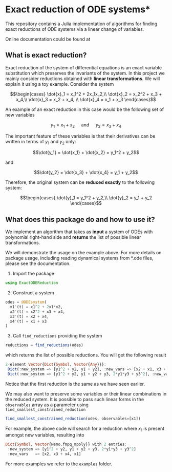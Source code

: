 # Exact reduction of ODE systems*

<!---
[![Build](https://github.com/x3042/Exact-reduction-of-ODE-systems/actions/workflows/Build.yml/badge.svg)](https://github.com/x3042/Exact-reduction-of-ODE-systems/actions/workflows/Build.yml) [![Runtests](https://github.com/x3042/Exact-reduction-of-ODE-systems/actions/workflows/Runtests.yml/badge.svg)](https://github.com/x3042/Exact-reduction-of-ODE-systems/actions/workflows/Runtests.yml)
--->

<!---
**any thoughts on a possible acronym?..*
--->

This repository contains a Julia implementation of algorithms for finding exact reductions of ODE systems via a linear change of variables.

<!--- 
researching the structure of ODEs of system biology models. The core interface allows to compute invariant subspaces for an exact reduction to be performed. 
--->

Online documentation could be found at 

<!---
https://x3042.github.io/Exact-reduction-of-ODE-systems/dev/
--->

## What is exact reduction?

Exact reduction of the system of differential equations is an exact variable substitution which preserves the invariants of the system. In this project we mainly consider reductions obtained with **linear transformations**. We will explain it using a toy example. Consider the system

$$\begin{cases} 
\dot{x}_1 = x_1^2 + 2x_1x_2,\\ 
\dot{x}_2 =  x_2^2 + x_3 + x_4,\\ 
\dot{x}_3 = x_2 + x_4, \\
\dot{x}_4 = x_1 + x_3 
\end{cases}$$

An example of an exact reduction in this case would be the following set of new variables

$$y_1 = x_1 + x_2 \quad \text{  and  } \quad y_2 = x_3 + x_4$$

The important feature of these variables is that their derivatives can be written in terms of $y_1$ and $y_2$ only:

$$\dot{y_1} = \dot{x_1} + \dot{x_2} = y_1^2 + y_2$$

and

$$\dot{y_2} = \dot{x_3} + \dot{x_4} = y_1 + y_2$$

Therefore, the original system can be **reduced exactly** to the following system:

$$\begin{cases} 
\dot{y}_1 = y_1^2 + y_2,\\ 
\dot{y}_2  = y_1 + y_2
\end{cases}$$

## What does this package do and how to use it?

We implement an algorithm that takes as **input** a system of ODEs with polynomial right-hand side and **returns** the list of possible linear transformations.

We will demonstrate the usage on the example above. For more details on package usage, including reading dynamical systems from \*.ode files, please see the documentation.

1. Import the package

```julia
using ExactODEReduction
```

2. Construct a system

```julia
odes = @ODEsystem(
  x1'(t) = x1^2 + 2x1*x2,
  x2'(t) = x2^2 + x3 + x4,
  x3'(t) = x2 + x4,
  x4'(t) = x1 + x3
)
```

3. Call `find_reductions` providing the system

```julia
reductions = find_reductions(odes)
```

which returns the list of possible reductions. You will get the following result

```julia
2-element Vector{Dict{Symbol, Vector{Any}}}:
 Dict(:new_system => [y1^2 + y2, y1 + y2], :new_vars => [x2 + x1, x3 + x4])
 Dict(:new_system => [y1^2 + y2, y1 + y2 + y3, 2*y1*y3 + y3^2], :new_vars => [x2, x3 + x4, x1])
```

Notice that the first reduction is the same as we have seen earlier.

We may also want to preserve some variables or their linear combinations in the reduced system.
It is possible to pass such linear forms in the `observables` array as a parameter using `find_smallest_constrained_reduction`

```julia
find_smallest_constrained_reduction(odes, observables=[x1])
```

For example, the above code will search for a reduction where $x_1$ is present amongst new variables, resulting into

 ```julia
Dict{Symbol, Vector{Nemo.fmpq_mpoly}} with 2 entries:
  :new_system => [y1^2 + y2, y1 + y2 + y3, 2*y1*y3 + y3^2]
  :new_vars   => [x2, x3 + x4, x1]
 ```


For more examples we refer to the `examples` folder.
